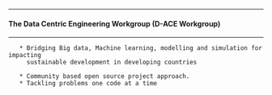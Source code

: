 --------------------------------------------------

#### The Data Centric Engineering Workgroup (D-ACE Workgroup)

------------------------------------------------

       * Bridging Big data, Machine learning, modelling and simulation for impacting 
         sustainable development in developing countries 
       
       * Community based open source project approach.
       * Tackling problems one code at a time
       
 

 
      

